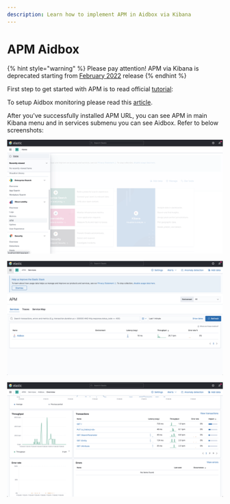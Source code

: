 ```yaml
---
description: Learn how to implement APM in Aidbox via Kibana
---
```


# APM Aidbox

{% hint style="warning" %}
Please pay attention! APM via Kibana is deprecated starting from [February 2022](../getting-started/versioning-and-release-notes/release-notes.md#february-2022-2202-lts) release
{% endhint %}

First step to get started with APM is to read official [tutorial](https://www.elastic.co/guide/en/apm/server/current/getting-started-apm-server.html):

To setup Aidbox monitoring please read this [article](../core-modules/logging-and-audit/elastic-logs-and-monitoring-integration.md#elastic-apm-monitoring).

After you've successfully installed APM URL, you can see APM in main Kibana menu and in services submenu you can see Aidbox. Refer to below screenshots:



![](../.gitbook/assets/screenshot-2021-08-10-at-17.27.36.png)

![](<../.gitbook/assets/Screenshot 2021-08-10 at 17.27.44.png>)

![](<../.gitbook/assets/screenshot-2021-08-10-at-17.27.14 (1).png>)
